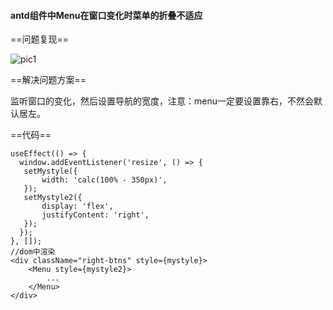 #### antd组件中Menu在窗口变化时菜单的折叠不适应

==问题复现==

![pic1](E:\soso\soso-note\assets\pic1.png)

==解决问题方案==

监听窗口的变化，然后设置导航的宽度，注意：menu一定要设置靠右，不然会默认居左。

==代码==

````react
useEffect(() => {
  window.addEventListener('resize', () => {
   setMystyle({
       width: 'calc(100% - 350px)',
   });
   setMystyle2({
       display: 'flex',
       justifyContent: 'right',
   });
  });
}, []);
//dom中渲染
<div className="right-btns" style={mystyle}>
    <Menu style={mystyle2}>
        ...
    </Menu>
</div>
````

